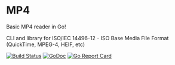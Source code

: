 # MP4
Basic MP4 reader in Go!

CLI and library for ISO/IEC 14496-12 - ISO Base Media File Format (QuickTime, MPEG-4, HEIF, etc)

[![Build Status](https://travis-ci.org/dsoprea/go-mp4.svg?branch=master)](https://travis-ci.org/dsoprea/go-mp4)
[![GoDoc](https://godoc.org/github.com/dsoprea/go-mp4?status.svg)](https://godoc.org/github.com/dsoprea/go-mp4)
[![Go Report Card](https://goreportcard.com/badge/github.com/dsoprea/go-mp4)](https://goreportcard.com/report/github.com/dsoprea/go-mp4)
